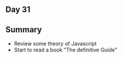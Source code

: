 ## Day 31

## Summary
* Review some theory of Javascript
* Start to read a book "The definitive Guide" 